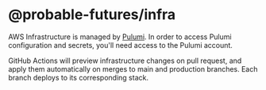 # @probable-futures/infra

AWS Infrastructure is managed by [Pulumi](https://www.pulumi.com/). In order to access Pulumi configuration and secrets, you'll need access to the Pulumi account.

GitHub Actions will preview infrastructure changes on pull request, and apply
them automatically on merges to main and production branches. Each branch deploys to its corresponding stack.
